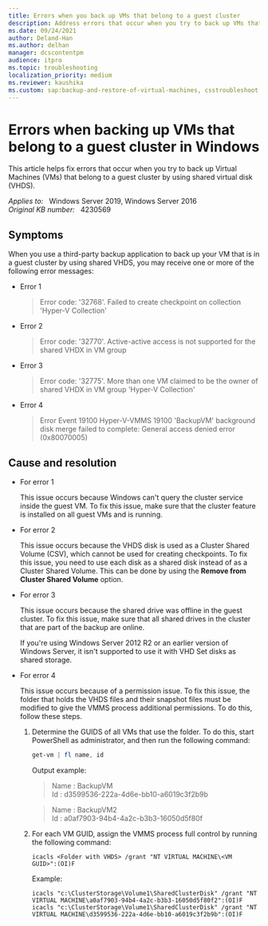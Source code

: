 ```yaml
---
title: Errors when you back up VMs that belong to a guest cluster
description: Address errors that occur when you try to back up VMs that belong to a guest cluster.
ms.date: 09/24/2021
author: Deland-Han
ms.author: delhan
manager: dcscontentpm
audience: itpro
ms.topic: troubleshooting
localization_priority: medium
ms.reviewer: kaushika
ms.custom: sap:backup-and-restore-of-virtual-machines, csstroubleshoot
---
```

# Errors when backing up VMs that belong to a guest cluster in Windows

This article helps fix errors that occur when you try to back up Virtual Machines (VMs) that belong to a guest cluster by using shared virtual disk (VHDS).

_Applies to:_ &nbsp; Windows Server 2019, Windows Server 2016  
_Original KB number:_ &nbsp; 4230569

## Symptoms

When you use a third-party backup application to back up your VM that is in a guest cluster by using shared VHDS, you may receive one or more of the following error messages:

- Error 1

    > Error code: '32768'. Failed to create checkpoint on collection 'Hyper-V Collection'

- Error 2

    > Error code: '32770'. Active-active access is not supported for the shared VHDX in VM group

- Error 3

    > Error code: '32775'. More than one VM claimed to be the owner of shared VHDX in VM group 'Hyper-V Collection'

- Error 4

    > Error   Event 19100   Hyper-V-VMMS 19100    'BackupVM' background disk merge failed to complete: General access denied error (0x80070005)

## Cause and resolution

- For error 1

    This issue occurs because Windows can't query the cluster service inside the guest VM. To fix this issue, make sure that the cluster feature is installed on all guest VMs and is running.

- For error 2

    This issue occurs because the VHDS disk is used as a Cluster Shared Volume (CSV), which cannot be used for creating checkpoints. To fix this issue, you need to use each disk as a shared disk instead of as a Cluster Shared Volume. This can be done by using the **Remove from Cluster Shared Volume** option.

- For error 3

    This issue occurs because the shared drive was offline in the guest cluster. To fix this issue, make sure that all shared drives in the cluster that are part of the backup are online.

    If you're using Windows Server 2012 R2 or an earlier version of Windows Server, it isn't supported to use it with VHD Set disks as shared storage.

- For error 4

    This issue occurs because of a permission issue. To fix this issue, the folder that holds the VHDS files and their snapshot files must be modified to give the VMMS process additional permissions. To do this, follow these steps.

    1. Determine the GUIDS of all VMs that use the folder. To do this, start PowerShell as administrator, and then run the following command:

        ```powershell
        get-vm | fl name, id
        ```

        Output example:

        > Name : BackupVM  
        Id : d3599536-222a-4d6e-bb10-a6019c3f2b9b

        > Name : BackupVM2  
        Id : a0af7903-94b4-4a2c-b3b3-16050d5f80f

    2. For each VM GUID, assign the VMMS process full control by running the following command:

        ```console
        icacls <Folder with VHDS> /grant "NT VIRTUAL MACHINE\<VM GUID>":(OI)F
        ```

        Example:

        ```console
        icacls "c:\ClusterStorage\Volume1\SharedClusterDisk" /grant "NT VIRTUAL MACHINE\a0af7903-94b4-4a2c-b3b3-16050d5f80f2":(OI)F icacls "c:\ClusterStorage\Volume1\SharedClusterDisk" /grant "NT VIRTUAL MACHINE\d3599536-222a-4d6e-bb10-a6019c3f2b9b":(OI)F
        ```
